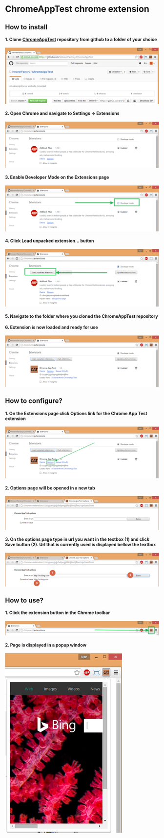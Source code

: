# ChromeAppTest chrome extension

## How to install

#### 1. Clone [ChromeAppTest](https://github.com/IntranetFactory/ChromeAppTest) repository from github to a folder of your choice

![Clone repository][01-clone-repo]

#### 2. Open Chrome and navigate to Settings -> Extensions

![Settings -> Extensions][02-settings-extensions]

#### 3. Enable **Developer Mode** on the Extensions page

![Developer mode][03-developer-mode]

#### 4. Click **Load unpacked extension...** button

![Load unpacked extension][04-load-unpacked]

#### 5. Navigate to the folder where you cloned the ChromeAppTest repository
#### 6. Extension is now loaded and ready for use

![loaded and ready][05-loaded-and-ready]

[01-clone-repo]: img/readme/01-clone-repo.png "ChromeAppTest repository"
[02-settings-extensions]: img/readme/02-settings-extensions.png "Settings -> Extensions"
[03-developer-mode]: img/readme/03-developer-mode.png "Developer Mode"
[04-load-unpacked]: img/readme/04-load-unpacked.png "Load unpacked extension..."
[05-loaded-and-ready]: img/readme/05-loaded-and-ready.png "Loaded and ready for use"

## How to configure?

#### 1. On the Extensions page click Options link for the Chrome App Test extension

![click options][06-click-options]

#### 2. Options page will be opened in a new tab

![options page][07-options-page]

#### 3. On the options page type in url you want in the textbox (1) and click **Save button** (2). Url that is currently used is displayed bellow the textbox

![configure-url][08-configure-url]

[06-click-options]: img/readme/06-click-options.png "Click options"
[07-options-page]: img/readme/07-options-page.png "Options page"
[08-configure-url]: img/readme/08-configure-url.png "Configure url"

## How to use?

#### 1. Click the extension button in the Chrome toolbar

![click in toolbar][09-click-toolbar]

#### 2. Page is displayed in a popup window

![page displayed][10-page-displayed]

[09-click-toolbar]: img/readme/09-click-toolbar.png "Click extension button in toolbar"
[10-page-displayed]: img/readme/10-page-displayed.png "Page displayed"
